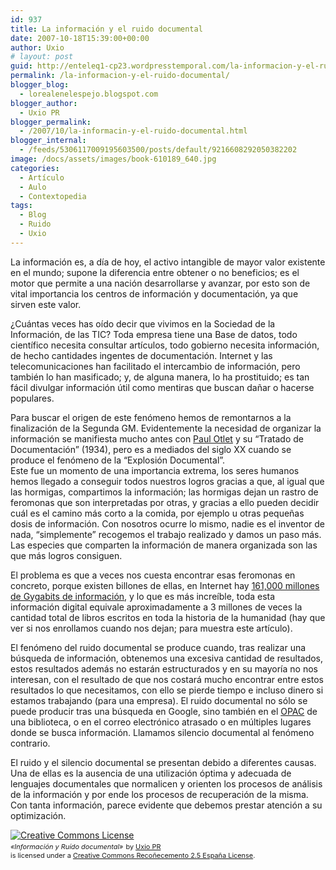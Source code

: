 ```yaml
---
id: 937
title: La información y el ruido documental
date: 2007-10-18T15:39:00+00:00
author: Uxio
# layout: post
guid: http://enteleq1-cp23.wordpresstemporal.com/la-informacion-y-el-ruido-documental/
permalink: /la-informacion-y-el-ruido-documental/
blogger_blog:
  - lorealenelespejo.blogspot.com
blogger_author:
  - Uxio PR
blogger_permalink:
  - /2007/10/la-informacin-y-el-ruido-documental.html
blogger_internal:
  - /feeds/5306117009195603500/posts/default/9216608292050382202
image: /docs/assets/images/book-610189_640.jpg
categories:
  - Artículo
  - Aulo
  - Contextopedia
tags:
  - Blog
  - Ruido
  - Uxio
---
```

La información es, a día de hoy, el activo intangible de mayor valor existente en el mundo; supone la diferencia entre obtener o no beneficios; es el motor que permite a una nación desarrollarse y avanzar, por esto son de vital importancia los centros de información y documentación, ya que sirven este valor.

¿Cuántas veces has oído decir que vivimos en la Sociedad de la Información, de las TIC? Toda empresa tiene una Base de datos, todo científico necesita consultar artículos, todo gobierno necesita información, de hecho cantidades ingentes de documentación. Internet y las telecomunicaciones han facilitado el intercambio de información, pero también lo han masificado; y, de alguna manera, lo ha prostituido; es tan fácil divulgar información útil como mentiras que buscan dañar o hacerse populares.

Para buscar el origen de este fenómeno hemos de remontarnos a la finalización de la Segunda GM. Evidentemente la necesidad de organizar la información se manifiesta mucho antes con [Paul Otlet](http://es.wikipedia.org/wiki/Paul_Otlet) y su “Tratado de Documentación” (1934), pero es a mediados del siglo XX cuando se produce el fenómeno de la “Explosión Documental”.  
Este fue un momento de una importancia extrema, los seres humanos hemos llegado a conseguir todos nuestros logros gracias a que, al igual que las hormigas, compartimos la información; las hormigas dejan un rastro de feromonas que son interpretadas por otras, y gracias a ello pueden decidir cuál es el camino más corto a la comida, por ejemplo u otras pequeñas dosis de información. Con nosotros ocurre lo mismo, nadie es el inventor de nada, “simplemente” recogemos el trabajo realizado y damos un paso más. Las especies que comparten la información de manera organizada son las que más logros consiguen.

El problema es que a veces nos cuesta encontrar esas feromonas en concreto, porque existen billones de ellas, en Internet hay [161,000 millones de Gygabits de información](http://click2check.wordpress.com/2007/07/04/%C3%82%C2%BFque-cantidad-de-informacion-tiene-internet/), y lo que es más increíble, toda esta información digital equivale aproximadamente a 3 millones de veces la cantidad total de libros escritos en toda la historia de la humanidad (hay que ver si nos enrollamos cuando nos dejan; para muestra este artículo).

El fenómeno del ruido documental se produce cuando, tras realizar una búsqueda de información, obtenemos una excesiva cantidad de resultados, estos resultados además no estarán estructurados y en su mayoría no nos interesan, con el resultado de que nos costará mucho encontrar entre estos resultados lo que necesitamos, con ello se pierde tiempo e incluso dinero si estamos trabajando (para una empresa). El ruido documental no sólo se puede producir tras una búsqueda en Google, sino también en el [OPAC](http://rebiun.crue.org/cgi-bin/abnetop/X16918/ID1990295686?ACC=101) de una biblioteca, o en el correo electrónico atrasado o en múltiples lugares donde se busca información. Llamamos silencio documental al fenómeno contrario.

El ruido y el silencio documental se presentan debido a diferentes causas. Una de ellas es la ausencia de una utilización óptima y adecuada de lenguajes documentales que normalicen y orienten los procesos de análisis de la información y por ende los procesos de recuperación de la misma. Con tanta información, parece evidente que debemos prestar atención a su optimización.

<a href="http://creativecommons.org/licenses/by/2.5/es/" rel="license"><img style="border-width: 0pt;" src="http://i.creativecommons.org/l/by/2.5/es/80x15.png" alt="Creative Commons License" /></a>  
<span style="font-style: italic; font-size: 78%;">«Información y Ruído documental»</span> <span style="font-size: 78%;">by <a href="http://www.blogger.com/profile/16561070545784607328" rel="cc:attributionURL">Uxio PR</a><br /> is licensed under a <a href="http://creativecommons.org/licenses/by/2.5/es/" rel="license">Creative Commons Recoñecemento 2.5 España License</a>.</span>